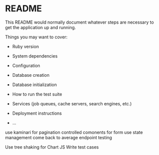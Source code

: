 # README

This README would normally document whatever steps are necessary to get the
application up and running.

Things you may want to cover:

- Ruby version

- System dependencies

- Configuration

- Database creation

- Database initialization

- How to run the test suite

- Services (job queues, cache servers, search engines, etc.)

- Deployment instructions

- ...

use kaminari for pagination
controlled comonents for form
use state management
come back to average endpoint testing

Use tree shaking for Chart JS
Write test cases
